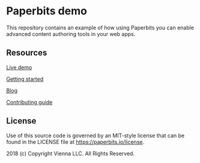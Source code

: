 # Paperbits demo

This repository contains an example of how using Paperbits you can enable advanced content authoring tools in your web apps.

## Resources

[Live demo](https://demo.paperbits.io)

[Getting started](https://paperbits.io/wiki/getting-started)

[Blog](https://paperbits.io/blog)

[Contributing guide](https://paperbits/contributing)


## License
Use of this source code is governed by an MIT-style license that can be found in the LICENSE file at https://paperbits.io/license.

2018 (c) Copyright Vienna LLC. All Rights Reserved.
